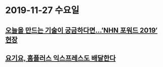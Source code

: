 # 2019-11-27 수요일

## [오늘을 만드는 기술이 궁금하다면…’NHN 포워드 2019′ 현장](http://www.bloter.net/archives/362596)

## [요기요, 홈플러스 익스프레스도 배달한다](http://www.bloter.net/archives/362563)

